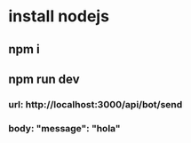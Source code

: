 # install nodejs
## npm i
## npm run dev
### url: http://localhost:3000/api/bot/send
### body: "message": "hola"